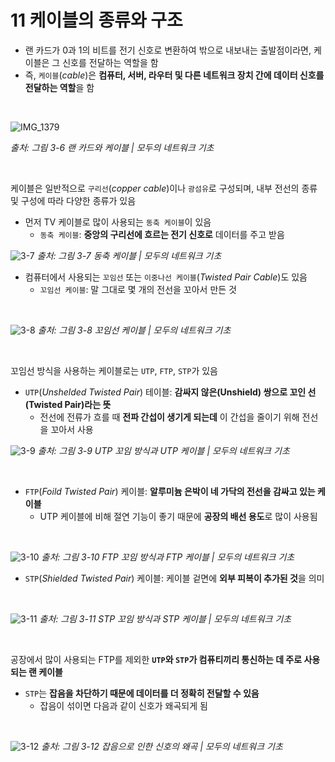 # 11 케이블의 종류와 구조

- 랜 카드가 0과 1의 비트를 전기 신호로 변환하여 밖으로 내보내는 출발점이라면, 케이블은 그 신호를 전달하는 역할을 함
- 즉, `케이블`(_cable_)은 **컴퓨터, 서버, 라우터 및 다른 네트워크 장치 간에 데이터 신호를 전달하는 역할**을 함

<br>

![IMG_1379](https://github.com/lbo728/ByungStudy/assets/72309817/b965a6a0-68df-48b0-8794-e11a81186e3b)

_출처: 그림 3-6 랜 카드와 케이블 | 모두의 네트워크 기초_

<br>

케이블은 일반적으로 `구리선`(_copper cable_)이나 `광섬유`로 구성되며, 내부 전선의 종류 및 구성에 따라 다양한 종류가 있음

- 먼저 TV 케이블로 많이 사용되는 `동축 케이블`이 있음
  - `동축 케이블`: **중앙의 구리선에 흐르는 전기 신호로** 데이터를 주고 받음

![3-7](https://github.com/lbo728/ByungStudy/assets/72309817/2a904cfe-839e-414f-a11e-feae5a2d3707)
_출처: 그림 3-7 동축 케이블 | 모두의 네트워크 기초_

- 컴퓨터에서 사용되는 `꼬임선` 또는 `이중나선 케이블`(_Twisted Pair Cable_)도 있음
  - `꼬임선 케이블`: 말 그대로 몇 개의 전선을 꼬아서 만든 것

<br>

![3-8](https://github.com/lbo728/ByungStudy/assets/72309817/20070111-939e-4cb6-adab-7cb94629d89c)
_출처: 그림 3-8 꼬임선 케이블 | 모두의 네트워크 기초_

<br>

꼬임선 방식을 사용하는 케이블로는 `UTP`, `FTP`, `STP`가 있음

- `UTP`(_Unshelded Twisted Pair_) 테이블: **감싸지 않은(Unshield) 쌍으로 꼬인 선(Twisted Pair)라는 뜻**
  - 전선에 전류가 흐를 때 **전파 간섭이 생기게 되는데** 이 간섭을 줄이기 위해 전선을 꼬아서 사용

![3-9](https://github.com/lbo728/ByungStudy/assets/72309817/7e76896d-10b6-40ce-ac9e-c428de1f4103)
_출처: 그림 3-9 UTP 꼬임 방식과 UTP 케이블 | 모두의 네트워크 기초_

<br>

- `FTP`(_Foild Twisted Pair_) 케이블: **알루미늄 은박이 네 가닥의 전선을 감싸고 있는 케이블**
  - UTP 케이블에 비해 절연 기능이 좋기 때문에 **공장의 배선 용도**로 많이 사용됨

<br>

![3-10](https://github.com/lbo728/ByungStudy/assets/72309817/a9d79ff4-ae20-4312-b8c3-58290665409b)
_출처: 그림 3-10 FTP 꼬임 방식과 FTP 케이블 | 모두의 네트워크 기초_

- `STP`(_Shielded Twisted Pair_) 케이블: 케이블 겉면에 **외부 피복이 추가된 것**을 의미

<br>

![3-11](https://github.com/lbo728/ByungStudy/assets/72309817/a9b9acc4-c626-4dc8-9e7c-4a541c923f53)
_출처: 그림 3-11 STP 꼬임 방식과 STP 케이블 | 모두의 네트워크 기초_

<br>

공장에서 많이 사용되는 FTP를 제외한 **`UTP`와 `STP`가 컴퓨티끼리 통신하는 데 주로 사용되는 랜 케이블**

- `STP`는 **잡음을 차단하기 때문에 데이터를 더 정확히 전달할 수 있음**
  - 잡음이 섞이면 다음과 같이 신호가 왜곡되게 됨

<br>

![3-12](https://github.com/lbo728/ByungStudy/assets/72309817/90e26ccd-9c8a-4db3-94c3-6537e72f1b02)
_출처: 그림 3-12 잡음으로 인한 신호의 왜곡 | 모두의 네트워크 기초_

<br>
